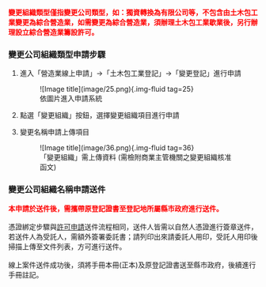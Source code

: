 <span style="color:red; font-weight:bold;">變更組織類型僅指變更公司類型，如：獨資轉換為有限公司等，不包含由土木包工業變更為綜合營造業，如需變更為綜合營造業，須辦理土木包工業歇業後，另行辦理設立綜合營造業籌設許可。</span><br>

### 變更公司組織類型申請步驟

1. 進入「營造業線上申請」→「土木包工業登記」→「變更登記」進行申請
    <figure markdown="span">
    ![Image title](image/25.png){.img-fluid tag=25}
    <figcaption>依圖片進入申請系統</figcaption>
    </figure>

2. 點選「變更組織」按鈕，選擇變更組織項目進行申請
3. 變更名稱申請上傳項目
    <figure markdown="span">
    ![Image title](image/36.png){.img-fluid tag=36}
    <figcaption>「變更組織」需上傳資料 (需檢附商業主管機關之變更組織核准函文)</figcaption>
    </figure>


### 變更公司組織名稱申請送件
<span style="color:red; font-weight:bold;">本申請於送件後，需攜帶原登記證書至登記地所屬縣市政府進行送件。</span><br><br>
憑證綁定步驟與[許可申請](Contractors_Registration.md)送件流程相同，送件人皆需以自然人憑證進行簽章送件，若送件人為受託人，需額外簽署委託書；請列印出來請委託人用印，受託人用印後掃描上傳至文件列表，方可進行送件。<br>
<br>
線上案件送件成功後，須將手冊本冊(正本)及原登記證書送至縣市政府，後續進行手冊註記。    
